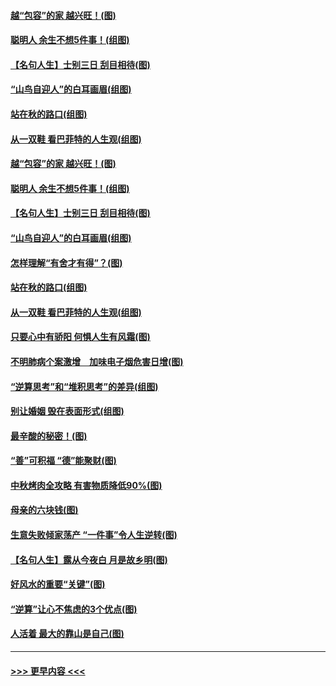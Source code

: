 #### [越“包容”的家 越兴旺！(图)](../pages/p8/907328.md?t=09160144) 
#### [聪明人 余生不想5件事！(组图)](../pages/p8/907364.md?t=09160144) 
#### [【名句人生】士别三日 刮目相待(图)](../pages/p8/906988.md?t=09160144) 
#### [“山鸟自迎人”的白耳画眉(组图)](../pages/p8/907332.md?t=09160144) 
#### [站在秋的路口(组图)](../pages/p8/906914.md?t=09160144) 
#### [从一双鞋 看巴菲特的人生观(组图)](../pages/p8/907311.md?t=09160144) 
#### [越“包容”的家 越兴旺！(图)](../pages/p8/907328.md?t=09160144) 
#### [聪明人 余生不想5件事！(组图)](../pages/p8/907364.md?t=09160144) 
#### [【名句人生】士别三日 刮目相待(图)](../pages/p8/906988.md?t=09160144) 
#### [“山鸟自迎人”的白耳画眉(组图)](../pages/p8/907332.md?t=09160144) 
#### [怎样理解“有舍才有得”？(图)](../pages/p8/906872.md?t=09160144) 
#### [站在秋的路口(组图)](../pages/p8/906914.md?t=09160144) 
#### [从一双鞋 看巴菲特的人生观(组图)](../pages/p8/907311.md?t=09160144) 
#### [只要心中有骄阳 何惧人生有风霜(图)](../pages/p8/907320.md?t=09160144) 
#### [不明肺病个案激增　加味电子烟危害日增(图)](../pages/p8/907307.md?t=09160144) 
#### [“逆算思考”和“堆积思考”的差异(组图)](../pages/p8/907229.md?t=09160144) 
#### [别让婚姻 毁在表面形式(组图)](../pages/p8/907118.md?t=09160144) 
#### [最辛酸的秘密！(图)](../pages/p8/906327.md?t=09160144) 
#### [“善”可积福 “德”能聚财(图)](../pages/p8/906906.md?t=09160144) 
#### [中秋烤肉全攻略 有害物质降低90%(图)](../pages/p8/907227.md?t=09160144) 
#### [母亲的六块钱(图)](../pages/p8/907107.md?t=09160144) 
#### [生意失败倾家荡产 “一件事”令人生逆转(图)](../pages/p8/907101.md?t=09160144) 
#### [【名句人生】露从今夜白 月是故乡明(图)](../pages/p8/906558.md?t=09160144) 
#### [好风水的重要“关键”(图)](../pages/p8/907087.md?t=09160144) 
#### [“逆算”让心不焦虑的3个优点(图)](../pages/p8/907070.md?t=09160144) 
#### [人活着 最大的靠山是自己(图)](../pages/p8/906329.md?t=09160144) 

----
#### [ >>> 更早内容 <<< ](../indexes/p8-earlier.md)

